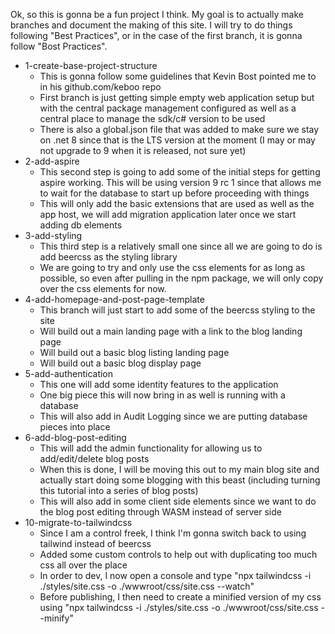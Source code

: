 Ok, so this is gonna be a fun project I think. My goal is to actually make branches and document the making of this site.
I will try to do things following "Best Practices", or in the case of the first branch, it is gonna follow "Bost Practices".
- 1-create-base-project-structure
  - This is gonna follow some guidelines that Kevin Bost pointed me to in his github.com/keboo repo
  - First branch is just getting simple empty web application setup but with the central package management configured as well as a central place to manage the sdk/c# version to be used
  - There is also a global.json file that was added to make sure we stay on .net 8 since that is the LTS version at the moment (I may or may not upgrade to 9 when it is released, not sure yet)
- 2-add-aspire
  - This second step is going to add some of the initial steps for getting aspire working. This will be using version 9 rc 1 since that allows me to wait for the database to start up before proceeding with things
  - This will only add the basic extensions that are used as well as the app host, we will add migration application later once we start adding db elements
- 3-add-styling
  - This third step is a relatively small one since all we are going to do is add beercss as the styling library
  - We are going to try and only use the css elements for as long as possible, so even after pulling in the npm package, we will only copy over the css elements for now.
- 4-add-homepage-and-post-page-template
  - This branch will just start to add some of the beercss styling to the site
  - Will build out a main landing page with a link to the blog landing page
  - Will build out a basic blog listing landing page
  - Will build out a basic blog display page
- 5-add-authentication
  - This one will add some identity features to the application
  - One big piece this will now bring in as well is running with a database
  - This will also add in Audit Logging since we are putting database pieces into place
- 6-add-blog-post-editing
  - This will add the admin functionality for allowing us to add/edit/delete blog posts
  - When this is done, I will be moving this out to my main blog site and actually start doing some blogging with this beast (including turning this tutorial into a series of blog posts)
  - This will also add in some client side elements since we want to do the blog post editing through WASM instead of server side
- 10-migrate-to-tailwindcss
  - Since I am a control freek, I think I'm gonna switch back to using tailwind instead of beercss
  - Added some custom controls to help out with duplicating too much css all over the place
  - In order to dev, I now open a console and type "npx tailwindcss -i ./styles/site.css -o ./wwwroot/css/site.css --watch"
  - Before publishing, I then need to create a minified version of my css using "npx tailwindcss -i ./styles/site.css -o ./wwwroot/css/site.css --minify"